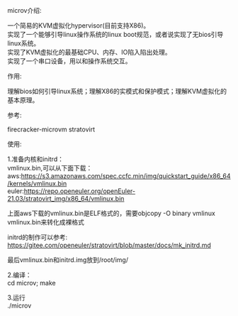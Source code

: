 microv介绍:  

一个简易的KVM虚拟化hypervisor(目前支持X86)。  
实现了一个能够引导linux操作系统的linux boot规范，或者说实现了无bios引导linux系统。  
实现了KVM虚拟化的最基础CPU、内存、IO陷入陷出处理。  
实现了一个串口设备，用以和操作系统交互。  

作用:

理解bios如何引导linux系统；理解X86的实模式和保护模式；理解KVM虚拟化的基本原理。  

参考:

firecracker-microvm stratovirt

使用:

1.准备内核和initrd：  
vmlinux.bin,可以从下面下载：  
aws:https://s3.amazonaws.com/spec.ccfc.min/img/quickstart_guide/x86_64/kernels/vmlinux.bin  
euler:https://repo.openeuler.org/openEuler-21.03/stratovirt_img/x86_64/vmlinux.bin  

上面aws下载的vmlinux.bin是ELF格式的，需要objcopy -O binary vmlinux vmlinux.bin来转化成裸格式  

initrd的制作可以参考:  
https://gitee.com/openeuler/stratovirt/blob/master/docs/mk_initrd.md

最后vmlinux.bin和initrd.img放到/root/img/

2.编译：  
    cd microv; make

3.运行  
    ./microv
